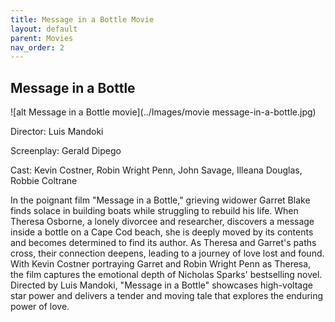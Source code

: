 ```yaml
---
title: Message in a Bottle Movie
layout: default
parent: Movies
nav_order: 2
---
```


## Message in a Bottle

![alt Message in a Bottle movie](../Images/movie message-in-a-bottle.jpg)

Director: Luis Mandoki

Screenplay: Gerald Dipego

Cast: Kevin Costner, Robin Wright Penn, John Savage, Illeana Douglas, Robbie Coltrane

In the poignant film "Message in a Bottle," grieving widower Garret Blake finds solace in building boats while struggling to rebuild his life. When Theresa Osborne, a lonely divorcee and researcher, discovers a message inside a bottle on a Cape Cod beach, she is deeply moved by its contents and becomes determined to find its author. As Theresa and Garret's paths cross, their connection deepens, leading to a journey of love lost and found. With Kevin Costner portraying Garret and Robin Wright Penn as Theresa, the film captures the emotional depth of Nicholas Sparks' bestselling novel. Directed by Luis Mandoki, "Message in a Bottle" showcases high-voltage star power and delivers a tender and moving tale that explores the enduring power of love.